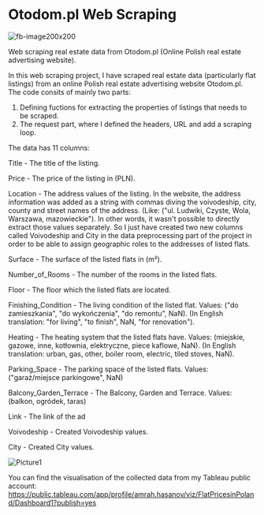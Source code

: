 # Otodom.pl Web Scraping

![fb-image200x200](https://github.com/Amrah-Hasanov/Otodom.pl-Web-Scraping/assets/145210183/405556a8-f06c-4693-a8b3-e739dfd444fb)

Web scraping real estate data from Otodom.pl (Online Polish real estate advertising website).

In this web scraping project, I have scraped real estate data (particularly flat listings) from an online Polish real estate advertising website Otodom.pl.
The code consits of mainly two parts: 
1. Defining fuctions for extracting the properties of listings that needs to be scraped. 
2. The request part, where I defined the headers, URL and add a scraping loop.

The data has 11 columns:


Title	- The title of the listing.

Price	- The price of the listing in (PLN).

Location	- The address values of the listing. 
In the website, the address information was added as a string with commas diving the voivodeship, city, county and street names of the address. (Like: ("ul. Ludwiki, Czyste, Wola, Warszawa, mazowieckie"). In other words, it wasn't possible to directly extract those values separately. So I just have created two new columns called Voivodeship and City in the data preprocessing part of the project in order to be able to assign geographic roles to the addresses of listed flats.

Surface	- The surface of the listed flats in (m²).

Number_of_Rooms	- The number of the rooms in the listed flats.

Floor	- The floor which the listed flats are located.

Finishing_Condition	- The living condition of the listed flat. Values: ("do zamieszkania", "do wykończenia", "do remontu", NaN). 
(In English translation: "for living", "to finish", NaN, "for renovation").

Heating	- The heating system that the listed flats have. Values: (miejskie, gazowe, inne, kotłownia, elektryczne, piece kaflowe, NaN).
(In English translation: urban, gas, other, boiler room, electric, tiled stoves, NaN).

Parking_Space	- The parking space of the listed flats. 
Values: ("garaż/miejsce parkingowe", NaN)                   

Balcony_Garden_Terrace - The Balcony, Garden and Terrace.
Values: (balkon, ogródek, taras) 

Link - The link of the ad

Voivodeship - Created Voivodeship values.

City - Created City values.

![Picture1](https://github.com/Amrah-Hasanov/Otodom.pl-Web-Scraping/assets/145210183/35a71b1f-df08-4853-ace7-2ca749760fe2)

You can find the visualisation of the collected data from my Tableau public account:
https://public.tableau.com/app/profile/amrah.hasanov/viz/FlatPricesinPoland/Dashboard1?publish=yes
